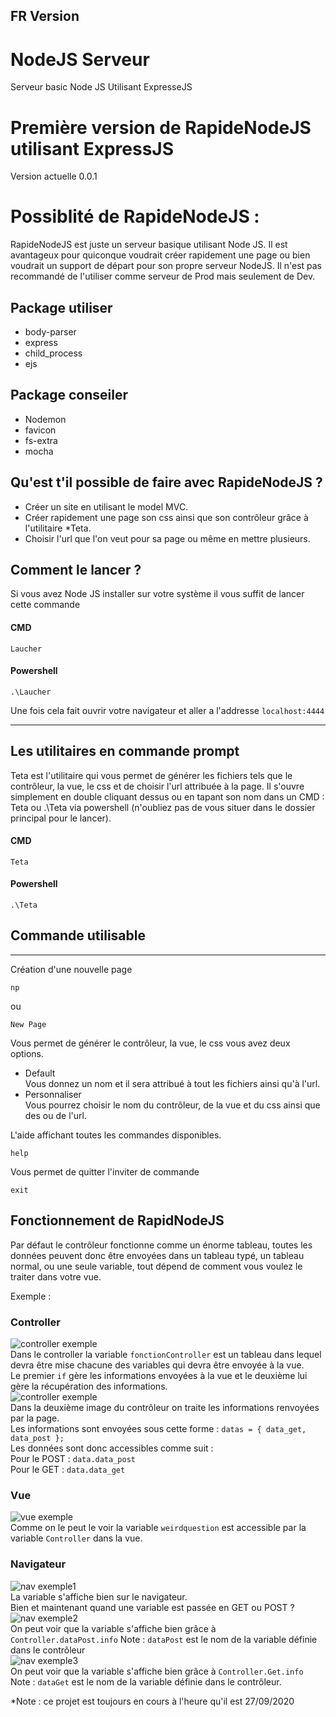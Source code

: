 ## FR Version

# NodeJS Serveur
Serveur basic Node JS Utilisant ExpresseJS
# Première version de RapideNodeJS utilisant ExpressJS
Version actuelle 0.0.1

# Possiblité de RapideNodeJS :
RapideNodeJS est juste un serveur basique utilisant Node JS.
Il est avantageux pour quiconque voudrait créer rapidement une page ou bien voudrait un support de départ pour son propre serveur NodeJS.
Il n'est pas recommandé de l'utiliser comme serveur de Prod mais seulement de Dev.

## Package utiliser
* body-parser
* express
* child_process
* ejs
## Package conseiler
* Nodemon
* favicon
* fs-extra
* mocha

## Qu'est t'il possible de faire avec RapideNodeJS ?
* Créer un site en utilisant le model MVC.
* Créer rapidement une page son css ainsi que son contrôleur grâce à l'utilitaire *Teta.
* Choisir l'url que l'on veut pour sa page ou même en mettre plusieurs.

## Comment le lancer ?
Si vous avez Node JS installer sur votre système il vous suffit de lancer cette commande
#### CMD
```
Laucher
```
#### Powershell
```
.\Laucher
```
Une fois cela fait ouvrir votre navigateur et aller a l'addresse `localhost:4444`

--------------
## Les utilitaires en commande prompt

Teta est l'utilitaire qui vous permet de générer les fichiers tels que le contrôleur, la vue, le css et de choisir l'url attribuée à la page.
Il s'ouvre simplement en double cliquant dessus ou en tapant son nom dans un CMD : Teta ou .\Teta via powershell
(n'oubliez pas de vous situer dans le dossier principal pour le lancer).
#### CMD
```
Teta
```
#### Powershell
```
.\Teta
```
## Commande utilisable
---------------------------
Création d'une nouvelle page
```
np
```
ou
```
New Page
```
Vous permet de générer le contrôleur, la vue, le css
vous avez deux options. 
* Default <br />
Vous donnez un nom et il sera attribué à tout les fichiers ainsi qu'à l'url.
* Personnaliser <br />
Vous pourrez choisir le nom du contrôleur, de la vue et du css ainsi que des ou de l'url.

L'aide affichant toutes les commandes disponibles.
```
help
```
Vous permet de quitter l'inviter de commande
```
exit
```
## Fonctionnement de RapidNodeJS
Par défaut le contrôleur fonctionne comme un énorme tableau, 
toutes les données peuvent donc être envoyées dans un tableau typé, un tableau normal, ou une seule variable, 
tout dépend de comment vous voulez le traiter dans votre vue.

Exemple : 
### Controller
![controller exemple](./ServExpress/Readmepurpose/controller1-1.png) <br />
Dans le controller la variable ```fonctionController``` est un tableau dans lequel devra être mise chacune des variables
qui devra être envoyée à la vue.  <br />
Le premier `if` gère les informations envoyées à la vue et le deuxième lui gère la récupération des informations. <br />
![controller exemple](./ServExpress/Readmepurpose/controller1-2.png) <br />
Dans la deuxième image du contrôleur on traite les informations renvoyées par la page. <br />
Les informations sont envoyées sous cette forme : `datas = { data_get, data_post };` <br />
Les données sont donc accessibles comme suit : <br />
Pour le POST : `data.data_post`<br />
Pour le GET : `data.data_get`<br />
### Vue
![vue exemple](./ServExpress/Readmepurpose/vue1.PNG) <br />
Comme on le peut le voir la variable `weirdquestion` est accessible par la variable `Controller` dans la vue. <br />
### Navigateur
![nav exemple1](./ServExpress/Readmepurpose/html1.png) <br />
La variable s'affiche bien sur le navigateur. <br />
Bien et maintenant quand une variable est passée en GET ou POST ? <br />
![nav exemple2](./ServExpress/Readmepurpose/htmlpost.png) <br />
On peut voir que la variable s'affiche bien grâce à `Controller.dataPost.info` Note : `dataPost` est le nom de la variable définie dans le contrôleur <br />
![nav exemple3](./ServExpress/Readmepurpose/htmlget.png) <br />
On peut voir que la variable s'affiche bien grâce à `Controller.Get.info` Note : `dataGet` est le nom de la variable définie dans le contrôleur. <br />

*Note : ce projet est toujours en cours à l'heure qu'il est 27/09/2020